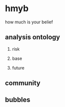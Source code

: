 # hmyb      
how much is your belief      



## analysis ontology

1. risk

2. base   

3. future


## community


## bubbles    


## 
